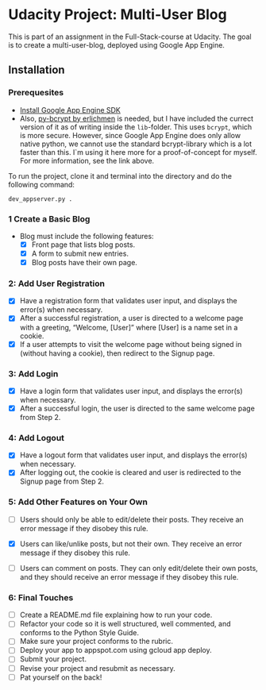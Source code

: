 # Udacity Project: Multi-User Blog

This is part of an assignment in the Full-Stack-course at Udacity. The goal is to create a multi-user-blog, deployed using Google App Engine.

## Installation

### Prerequesites

- [Install Google App Engine SDK](https://cloud.google.com/appengine/downloads#Google_App_Engine_SDK_for_Python)
- Also, [py-bcrypt by erlichmen](https://github.com/erlichmen/py-bcrypt/) is needed, but I have included the currect version of it as of writing inside the `lib`-folder. This uses `bcrypt`, which is more secure. However, since Google App Engine does only allow native python, we cannot use the standard bcrypt-library which is a lot faster than this. I`m using it here more for a proof-of-concept for myself. For more information, see the link above.

To run the project, clone it and terminal into the directory and do the following command:

```
dev_appserver.py .
```

### 1 Create a Basic Blog

- Blog must include the following features:
  - [X] Front page that lists blog posts.
  - [X] A form to submit new entries.
  - [X] Blog posts have their own page.

### 2: Add User Registration

- [X] Have a registration form that validates user input, and displays the error(s) when necessary.
- [X] After a successful registration, a user is directed to a welcome page with a greeting, “Welcome, [User]” where [User] is a name set in a cookie.
- [X] If a user attempts to visit the welcome page without being signed in (without having a cookie), then redirect to the Signup page.

### 3: Add Login

- [X] Have a login form that validates user input, and displays the error(s) when necessary.
- [X] After a successful login, the user is directed to the same welcome page from Step 2.

### 4: Add Logout

- [X] Have a logout form that validates user input, and displays the error(s) when necessary.
- [X] After logging out, the cookie is cleared and user is redirected to the Signup page from Step 2.

### 5: Add Other Features on Your Own
- [ ] Users should only be able to edit/delete their posts. They receive an error message if they disobey this rule.
- [X] Users can like/unlike posts, but not their own. They receive an error message if they disobey this rule.
- [ ] Users can comment on posts. They can only edit/delete their own posts, and they should receive an error message if they disobey this rule.


### 6: Final Touches

- [ ] Create a README.md file explaining how to run your code.
- [ ] Refactor your code so it is well structured, well commented, and conforms to the Python Style Guide.
- [ ] Make sure your project conforms to the rubric.
- [ ] Deploy your app to appspot.com using gcloud app deploy.
- [ ] Submit your project.
- [ ] Revise your project and resubmit as necessary.
- [ ] Pat yourself on the back!
